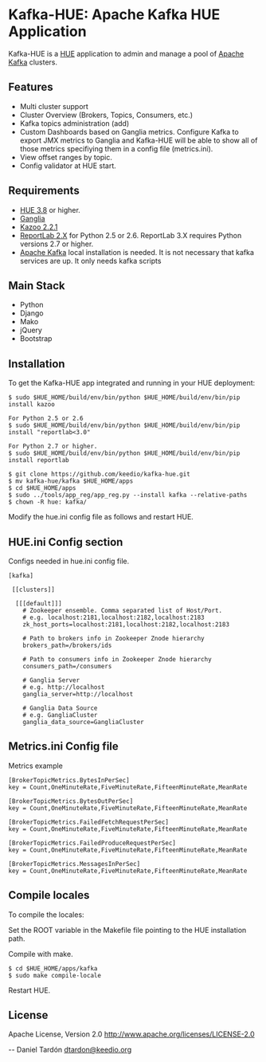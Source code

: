 Kafka-HUE: Apache Kafka HUE Application
=======================================

Kafka-HUE is a [HUE](http://www.gethue.com) application to admin and manage a pool of [Apache Kafka](http://kafka.apache.org/) clusters. 

Features
--------
   * Multi cluster support
   * Cluster Overview (Brokers, Topics, Consumers, etc.)
   * Kafka topics administration (add)
   * Custom Dashboards based on Ganglia metrics. Configure Kafka to export JMX metrics to Ganglia and Kafka-HUE will be able to show all of those metrics specifiying them in a config file (metrics.ini).
   * View offset ranges by topic.
   * Config validator at HUE start.

Requirements
------------
- [HUE 3.8](http://www.gethue.com) or higher.
- [Ganglia](http://ganglia.sourceforge.net/)
- [Kazoo 2.2.1](http://github.com/python-zk/kazoo)
- [ReportLab 2.X](http://www.reportlab.com/) for Python 2.5 or 2.6. ReportLab 3.X requires Python versions 2.7 or higher.
- [Apache Kafka](http://kafka.apache.org/) local installation is needed. It is not necessary that kafka services are up. It only needs kafka scripts

Main Stack
----------
   * Python 
   * Django 
   * Mako
   * jQuery
   * Bootstrap

Installation
------------
To get the Kafka-HUE app integrated and running in your HUE deployment:

    $ sudo $HUE_HOME/build/env/bin/python $HUE_HOME/build/env/bin/pip install kazoo

    For Python 2.5 or 2.6
    $ sudo $HUE_HOME/build/env/bin/python $HUE_HOME/build/env/bin/pip install "reportlab<3.0"
    
    For Python 2.7 or higher.
    $ sudo $HUE_HOME/build/env/bin/python $HUE_HOME/build/env/bin/pip install reportlab

    $ git clone https://github.com/keedio/kafka-hue.git
    $ mv kafka-hue/kafka $HUE_HOME/apps
    $ cd $HUE_HOME/apps
    $ sudo ../tools/app_reg/app_reg.py --install kafka --relative-paths
    $ chown -R hue: kafka/

Modify the hue.ini config file as follows and restart HUE. 

HUE.ini Config section
----------------------
Configs needed in hue.ini config file.

    [kafka]

     [[clusters]]

      [[[default]]]
        # Zookeeper ensemble. Comma separated list of Host/Port.
        # e.g. localhost:2181,localhost:2182,localhost:2183
        zk_host_ports=localhost:2181,localhost:2182,localhost:2183
  
        # Path to brokers info in Zookeeper Znode hierarchy
        brokers_path=/brokers/ids
  
        # Path to consumers info in Zookeeper Znode hierarchy
        consumers_path=/consumers

        # Ganglia Server
        # e.g. http://localhost
        ganglia_server=http://localhost

        # Ganglia Data Source
        # e.g. GangliaCluster
        ganglia_data_source=GangliaCluster


Metrics.ini Config file
-----------------------
Metrics example

	[BrokerTopicMetrics.BytesInPerSec]
	key = Count,OneMinuteRate,FiveMinuteRate,FifteenMinuteRate,MeanRate

	[BrokerTopicMetrics.BytesOutPerSec]
	key = Count,OneMinuteRate,FiveMinuteRate,FifteenMinuteRate,MeanRate

	[BrokerTopicMetrics.FailedFetchRequestPerSec]
	key = Count,OneMinuteRate,FiveMinuteRate,FifteenMinuteRate,MeanRate

	[BrokerTopicMetrics.FailedProduceRequestPerSec]
	key = Count,OneMinuteRate,FiveMinuteRate,FifteenMinuteRate,MeanRate

	[BrokerTopicMetrics.MessagesInPerSec]
	key = Count,OneMinuteRate,FiveMinuteRate,FifteenMinuteRate,MeanRate


Compile locales
---------------
To compile the locales:

Set the ROOT variable in the Makefile file pointing to the HUE installation path.

Compile with make.

    $ cd $HUE_HOME/apps/kafka
    $ sudo make compile-locale

Restart HUE.

License
-------
Apache License, Version 2.0
http://www.apache.org/licenses/LICENSE-2.0

--
Daniel Tardón <dtardon@keedio.org>
